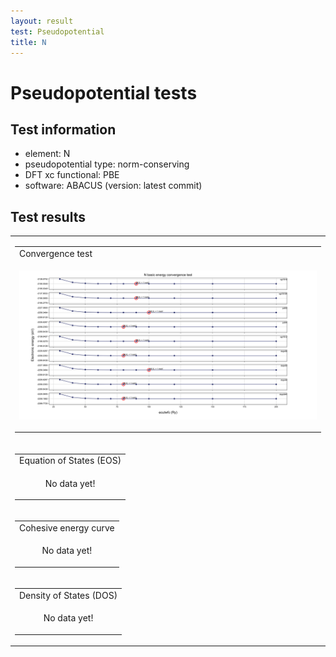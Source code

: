```yaml
---
layout: result
test: Pseudopotential
title: N
---
```


<h1>Pseudopotential tests</h1>
<h2>Test information</h2>
<ul>
    <li>element: N</li>
    <li>pseudopotential type: norm-conserving</li>
    <li>DFT xc functional: PBE</li>
    <li>software: ABACUS (version: latest commit)</li>
</ul>
<h2>Test results</h2>
<table>
<tr><td>
<table class="banner-frame">
    <tr>
        <td class="banner-header">Convergence test</td>
    </tr>
    <tr>
        <td class="banner-body">
            <p align="center">
                <img src="N.svg" class="plain-figure">
            </p>
        </td>
    </tr>
</table>
</td></tr><tr><td>
<table class="banner-frame">
    <tr>
        <td class="banner-header">Equation of States (EOS)</td>
    </tr>
    <tr>
        <td class="banner-body">
            <p align="center">
                No data yet!
            </p>
        </td>
    </tr>
</table>
</td></tr><tr><td>
<table class="banner-frame">
    <tr>
        <td class="banner-header">Cohesive energy curve</td>
    </tr>
    <tr>
        <td class="banner-body">
            <p align="center">
                No data yet!
            </p>
        </td>
    </tr>
</table>
</td></tr><tr><td>
<table class="banner-frame">
    <tr>
        <td class="banner-header">Density of States (DOS)</td>
    </tr>
    <tr>
        <td class="banner-body">
            <p align="center">
                No data yet!
            </p>
        </td>
    </tr>
</table>
</td></tr>
</table>